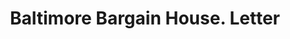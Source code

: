 ---
doi: 10.7916/D8515984
date_other: '1890'
date_other_textual: 1890-1899
form: correspondence
genre:
- Letters (correspondence)
name:
- Baltimore Bargain House
object_in_context_url: https://biggert.cul.columbia.edu/items/view/ave_biggert_00539
subject_hierarchical_geographic:
- Baltimore, Maryland, United States
subject_name:
- Baltimore Bargain House
title: Baltimore Bargain House. Letter
sort_title: Baltimore Bargain House. Letter
call_number: ave_biggert_00539
coordinates:
- 39.28333333333333,-76.61666666666666
pid: ave_biggert_00539
identifiers: ave_biggert_00539
permalink: /biggert/ave_biggert_00539/
layout: iiif-image-page
---